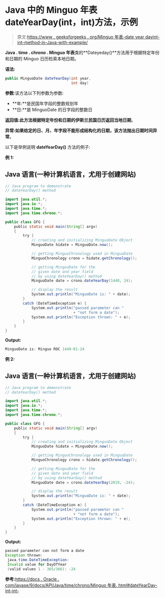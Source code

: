 # Java 中的 Minguo 年表 dateYearDay(int，int)方法，示例

> 原文:[https://www . geeksforgeeks . org/Minguo 年表-date year dayint-int-method-in-Java-with-example/](https://www.geeksforgeeks.org/minguochronology-dateyeardayint-int-method-in-java-with-example/)

**Java . time . chrono . Minguo 年表**类的**Dateyeday()**方法用于根据特定年份和日期的 Minguo 日历检索本地日期。

**语法:**

```java
public MinguoDate dateYearDay(int year,
                              int day)

```

**参数**:该方法以下列参数为参数:

*   **年:**是民国年字段的整数规划年
*   **日:**是 MinguoDate 的日字段的整数日

**返回值:**此方法根据特定年份和日期的伊斯兰民国日历返回**当地日期**。

**异常:**如果给定的日、月、年字段不能形成结构化的日期，该方法抛出**日期时间异常**。

以下是举例说明 **dateYearDay()** 方法的例子:

**例 1:**

## Java 语言(一种计算机语言，尤用于创建网站)

```java
// Java program to demonstrate
// dateYearDay() method

import java.util.*;
import java.io.*;
import java.time.*;
import java.time.chrono.*;

public class GFG {
    public static void main(String[] argv)
    {
        try {
            // creating and initializing MinguoDate Object
            MinguoDate hidate = MinguoDate.now();

            // getting MinguoChronology used in MinguoDate
            MinguoChronology crono = hidate.getChronology();

            // getting MinguoDate for the
            // given date and year field
            // by using dateYearDay() method
            MinguoDate date = crono.dateYearDay(1440, 24);

            // display the result
            System.out.println("MinguoDate is: " + date);
        }
        catch (DateTimeException e) {
            System.out.println("passed parameter can "
                               + "not form a date");
            System.out.println("Exception thrown: " + e);
        }
    }
}
```

**Output:**

```java
MinguoDate is: Minguo ROC 1440-01-24

```

**例 2:**

## Java 语言(一种计算机语言，尤用于创建网站)

```java
// Java program to demonstrate
// dateYearDay() method

import java.util.*;
import java.io.*;
import java.time.*;
import java.time.chrono.*;

public class GFG {
    public static void main(String[] argv)
    {
        try {
            // creating and initializing MinguoDate Object
            MinguoDate hidate = MinguoDate.now();

            // getting MinguoChronology used in MinguoDate
            MinguoChronology crono = hidate.getChronology();

            // getting MinguoDate for the
            // given date and year field
            // by using dateYearDay() method
            MinguoDate date = crono.dateYearDay(2019, -24);

            // display the result
            System.out.println("MinguoDate is: " + date);
        }
        catch (DateTimeException e) {
            System.out.println("passed parameter can "
                               + "not form a date");
            System.out.println("Exception thrown: " + e);
        }
    }
}
```

**Output:**

```java
passed parameter can not form a date
Exception thrown:
 java.time.DateTimeException:
 Invalid value for DayOfYear
 (valid values 1 - 365/366): -24

```

**参考:**[https://docs . Oracle . com/javase/9/docs/API/Java/time/chrono/Minguo 年表. html#dateYearDay-int-int-](https://docs.oracle.com/javase/9/docs/api/java/time/chrono/MinguoChronology.html#dateYearDay-int-int-)